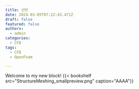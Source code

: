 ```yaml
---
title: 선반 
date: 2024-03-05T07:22:43.471Z
draft: false
featured: false
authors:
  - admin
categories:
  - CFD
tags:
  - CFD
  - OpenFoam

---
```


Welcome to my new block!
{{< bookshelf src="StructureMeshing_smallpreview.png" caption="AAAA"}}
